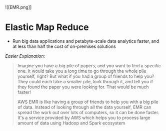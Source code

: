 ![[EMR.png]]
# Elastic Map Reduce
- Run big data applications and petabyte-scale data analytics faster, and at less than half the cost of on-premises solutions

*Easier Explanation:*
>Imagine you have a big pile of papers, and you want to find a specific one. It would take you a long time to go through the whole pile yourself, right? But what if you had a group of friends to help you? They could each take a smaller pile, look through it, and tell you if they found the paper you were looking for. That would be much faster!
>
> AWS EMR is like having a group of friends to help you with a big pile of data. Instead of looking through all the data yourself, EMR can spread the work out over lots of computers, so it can be done faster. It's a service provided by AWS which helps you to process large amount of data using Hadoop and Spark ecosystem


